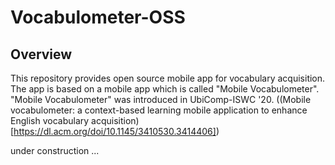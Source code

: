 #  Vocabulometer-OSS
## Overview
This repository provides open source mobile app for vocabulary acquisition.
The app is based on a mobile app which is called "Mobile Vocabulometer".
"Mobile Vocabulometer" was introduced in UbiComp-ISWC '20. ((Mobile vocabulometer: a context-based learning mobile application to enhance English vocabulary acquisition)[https://dl.acm.org/doi/10.1145/3410530.3414406])

under construction ...
